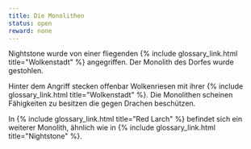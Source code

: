 ```yaml
---
title: Die Monolithen
status: open
reward: none
---
```


Nightstone wurde von einer fliegenden {% include glossary_link.html title="Wolkenstadt" %}
angegriffen. Der Monolith des Dorfes wurde gestohlen.

Hinter dem Angriff stecken offenbar Wolkenriesen mit ihrer {% include glossary_link.html
title="Wolkenstadt" %}. Die Monolithen scheinen Fähigkeiten zu besitzen die gegen Drachen
beschützen.

In {% include glossary_link.html title="Red Larch" %} befindet sich ein weiterer Monolith, ähnlich
wie in {% include glossary_link.html title="Nightstone" %}.
